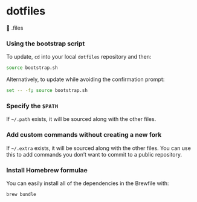 # dotfiles
🔧 .files

### Using the bootstrap script

To update, `cd` into your local `dotfiles` repository and then:

```bash
source bootstrap.sh
```

Alternatively, to update while avoiding the confirmation prompt:

```bash
set -- -f; source bootstrap.sh
```

### Specify the `$PATH`

If `~/.path` exists, it will be sourced along with the other files.

### Add custom commands without creating a new fork

If `~/.extra` exists, it will be sourced along with the other files. You can use this to add commands you don’t want to commit to a public repository.

### Install Homebrew formulae

You can easily install all of the dependencies in the Brewfile with:

```bash
brew bundle
```

